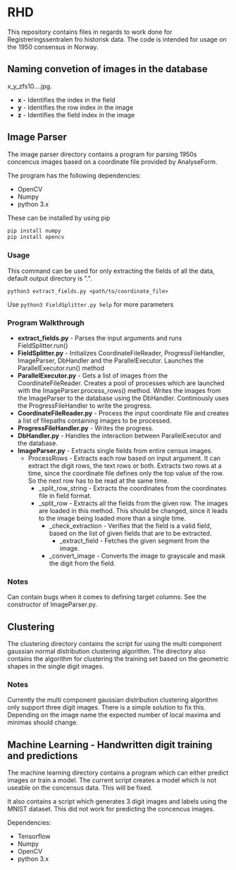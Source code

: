 # RHD

This repository contains files in regards to work done for Registreringssentralen fro historisk data. The code is intended for usage on the 1950 consensus in Norway.

## Naming convetion of images in the database

x_y_zfs10....jpg. 
- __x__ - Identifies the index in the field
- __y__ - Identifies the row index in the image
- __z__ - Identifies the field index in the image

## Image Parser

The image parser directory contains a program for parsing 1950s concencus images based on a coordinate file provided by AnalyseForm.

The program has the following dependencies:
- OpenCV
- Numpy
- python 3.x

These can be installed by using pip

```bash
pip install numpy
pip install opencv
```
### Usage

This command can be used for only extracting the fields of all the data, default output directory is ".".
```
python3 extract_fields.py <path/to/coordinate_file>
```

Use `python3 FieldSplitter.py help` for more parameters

### Program Walkthrough
- __extract_fields.py__ - Parses the input arguments and runs FieldSplitter.run()
- __FieldSplitter.py__ - Initializes CoordinateFileReader, ProgressFileHandler, ImageParser, DbHandler and the ParallelExecutor.
Launches the ParallelExecutor.run() method
- __ParallelExecutor.py__ - Gets a list of images from the CoordinateFileReader. Creates a pool of processes which are launched 
with the ImageParser.process_rows() method. Writes the images from the ImageParser to the database using the DbHandler. Continiously uses the 
ProgressFileHandler to write the progress.
- __CoordinateFileReader.py__ - Process the input coordinate file and creates a list of filepaths containing images 
to be processed.
- __ProgressFileHandler.py__ - Writes the progress.
- __DbHandler.py__ - Handles the interaction between ParallelExecutor and the database. 
- __ImageParser.py__ - Extracts single fields from entire census images.
  - ProcessRows - Extracts each row based on input argument. It can extract the digit rows, the text rows or both. Extracts two rows at a time, since the coordinate file defines only the top value of the row. So the next row has to be read at the same time.
    - _split_row_string - Extracts the coordinates from the coordinates file in field format.
    - _split_row - Extracts all the fields from the given row. The images are loaded in this method. This should be changed, since it leads to the image being loaded more than a single time. 
      - _check_extraction - Verifies that the field is a valid field, based on the list of given fields that are to be extracted.
        - _extract_field - Fetches the given segment from the image. 
      - _convert_image - Converts the image to grayscale and mask the digit from the field.

### Notes
Can contain bugs when it comes to defining target columns. See the constructor of ImageParser.py. 

## Clustering
The clustering directory contains the script for using the multi component gaussian normal distribution clustering algorithm. The directory also contains the algorithm for clustering the training set based on the geometric shapes in the single digit images.

### Notes
Currently the multi component gaussian distribution clustering algorithm only support three digit images. There is a simple solution to fix this. Depending on the image name the expected number of local maxima and minimas should change. 

## Machine Learning - Handwritten digit training and predictions

The machine learning directory contains a program which can either predict images or train a model. The current script creates a model which is not useable on the concensus data. This will be fixed.

It also contains a script which generates 3 digit images and labels using the MNIST dataset. This did not work for predicting the concencus images.

Dependencies:

- Tensorflow
- Numpy
- OpenCV
- python 3.x
